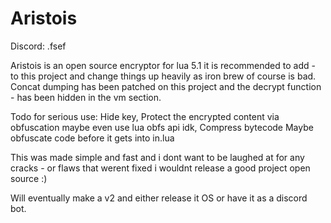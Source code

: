 # Aristois

 Discord: .fsef       

Aristois is an open source encryptor for lua 5.1 it is recommended to add -
to this project and change things up heavily as iron brew of course is bad.
Concat dumping has been patched on this project and the decrypt function -
has been hidden in the vm section. 

Todo for serious use:
Hide key,
Protect the encrypted content via obfuscation maybe even use lua obfs api idk,
Compress bytecode
Maybe obfuscate code before it gets into in.lua

This was made simple and fast and i dont want to be laughed at for any cracks -
or flaws that werent fixed i wouldnt release a good project open source :)

Will eventually make a v2 and either release it OS or have it as a discord bot.

